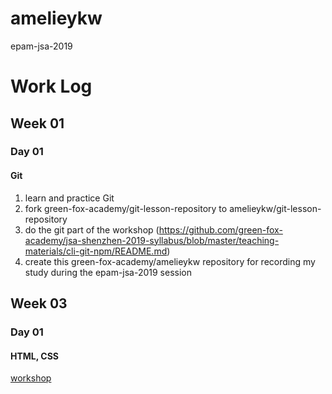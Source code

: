 # amelieykw

epam-jsa-2019

# Work Log

## Week 01

### Day 01

#### Git

1. learn and practice Git
2. fork green-fox-academy/git-lesson-repository to amelieykw/git-lesson-repository
3. do the git part of the workshop (https://github.com/green-fox-academy/jsa-shenzhen-2019-syllabus/blob/master/teaching-materials/cli-git-npm/README.md)
4. create this green-fox-academy/amelieykw repository for recording my study during the epam-jsa-2019 session

## Week 03

### Day 01

#### HTML, CSS

[workshop](https://github.com/green-fox-academy/jsa-shenzhen-2019-syllabus/tree/master/teaching-materials/html-css-intro)

